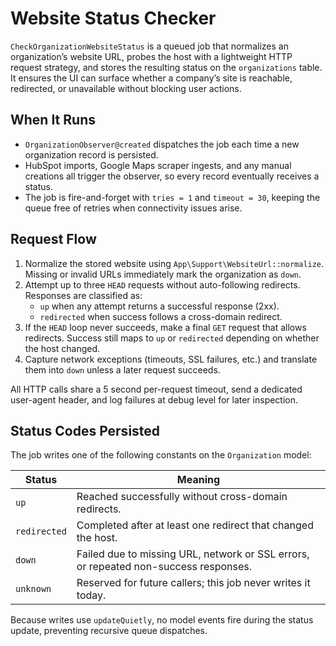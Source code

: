 # Website Status Checker

`CheckOrganizationWebsiteStatus` is a queued job that normalizes an organization’s website URL, probes the host with a lightweight HTTP request strategy, and stores the resulting status on the `organizations` table. It ensures the UI can surface whether a company’s site is reachable, redirected, or unavailable without blocking user actions.

## When It Runs

-   `OrganizationObserver@created` dispatches the job each time a new organization record is persisted.
-   HubSpot imports, Google Maps scraper ingests, and any manual creations all trigger the observer, so every record eventually receives a status.
-   The job is fire-and-forget with `tries = 1` and `timeout = 30`, keeping the queue free of retries when connectivity issues arise.

## Request Flow

1. Normalize the stored website using `App\Support\WebsiteUrl::normalize`. Missing or invalid URLs immediately mark the organization as `down`.
2. Attempt up to three `HEAD` requests without auto-following redirects. Responses are classified as:
    - `up` when any attempt returns a successful response (2xx).
    - `redirected` when success follows a cross-domain redirect.
3. If the `HEAD` loop never succeeds, make a final `GET` request that allows redirects. Success still maps to `up` or `redirected` depending on whether the host changed.
4. Capture network exceptions (timeouts, SSL failures, etc.) and translate them into `down` unless a later request succeeds.

All HTTP calls share a 5 second per-request timeout, send a dedicated user-agent header, and log failures at debug level for later inspection.

## Status Codes Persisted

The job writes one of the following constants on the `Organization` model:

| Status       | Meaning                                                                              |
| ------------ | ------------------------------------------------------------------------------------ |
| `up`         | Reached successfully without cross-domain redirects.                                 |
| `redirected` | Completed after at least one redirect that changed the host.                         |
| `down`       | Failed due to missing URL, network or SSL errors, or repeated non-success responses. |
| `unknown`    | Reserved for future callers; this job never writes it today.                         |

Because writes use `updateQuietly`, no model events fire during the status update, preventing recursive queue dispatches.
